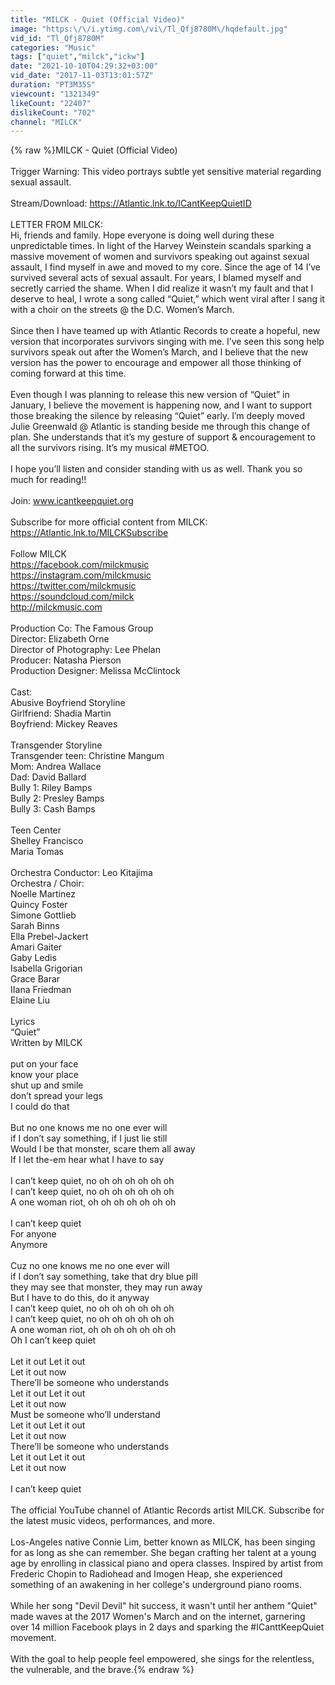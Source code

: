 ```yaml
---
title: "MILCK - Quiet (Official Video)"
image: "https:\/\/i.ytimg.com\/vi\/Tl_Qfj8780M\/hqdefault.jpg"
vid_id: "Tl_Qfj8780M"
categories: "Music"
tags: ["quiet","milck","ickw"]
date: "2021-10-10T04:29:32+03:00"
vid_date: "2017-11-03T13:01:57Z"
duration: "PT3M35S"
viewcount: "1321349"
likeCount: "22407"
dislikeCount: "702"
channel: "MILCK"
---
```

{% raw %}MILCK - Quiet (Official Video)<br /><br />Trigger Warning: This video portrays subtle yet sensitive material regarding sexual assault.<br /><br />Stream/Download: <a rel="nofollow" target="blank" href="https://Atlantic.lnk.to/ICantKeepQuietID">https://Atlantic.lnk.to/ICantKeepQuietID</a><br /><br />LETTER FROM MILCK:<br /> Hi, friends and family. Hope everyone is doing well during these unpredictable times. In light of the Harvey Weinstein scandals sparking a massive movement of women and survivors speaking out against sexual assault, I find myself in awe and moved to my core. Since the age of 14 I’ve survived several acts of sexual assault. For years, I blamed myself and secretly carried the shame. When I did realize it wasn’t my fault and that I deserve to heal, I wrote a song called “Quiet,” which went viral after I sang it with a choir on the streets @ the D.C. Women’s March.<br /> <br />Since then I have teamed up with Atlantic Records to create a hopeful, new version that incorporates survivors singing with me. I’ve seen this song help survivors speak out after the Women’s March, and I believe that the new version has the power to encourage and empower all those thinking of coming forward at this time.<br /> <br />Even though I was planning to release this new version of “Quiet” in January, I believe the movement is happening now, and I want to support those breaking the silence by releasing “Quiet” early. I’m deeply moved Julie Greenwald @ Atlantic is standing beside me through this change of plan. She understands that it’s my gesture of support &amp; encouragement to all the survivors rising. It’s my musical #METOO.<br /> <br />I hope you’ll listen and consider standing with us as well. Thank you so much for reading!!<br /><br />Join: www.icantkeepquiet.org<br /><br />Subscribe for more official content from MILCK:<br /><a rel="nofollow" target="blank" href="https://Atlantic.lnk.to/MILCKSubscribe">https://Atlantic.lnk.to/MILCKSubscribe</a><br /><br />Follow MILCK<br /><a rel="nofollow" target="blank" href="https://facebook.com/milckmusic">https://facebook.com/milckmusic</a><br /><a rel="nofollow" target="blank" href="https://instagram.com/milckmusic">https://instagram.com/milckmusic</a><br /><a rel="nofollow" target="blank" href="https://twitter.com/milckmusic">https://twitter.com/milckmusic</a><br /><a rel="nofollow" target="blank" href="https://soundcloud.com/milck">https://soundcloud.com/milck</a><br /><a rel="nofollow" target="blank" href="http://milckmusic.com">http://milckmusic.com</a><br /><br />Production Co:  The Famous Group<br />Director:  Elizabeth Orne <br />Director of Photography:  Lee Phelan<br />Producer:  Natasha Pierson <br />Production Designer:  Melissa McClintock <br /> <br />Cast:<br />Abusive Boyfriend Storyline<br />Girlfriend:  Shadia Martin<br />Boyfriend:  Mickey Reaves<br /> <br />Transgender Storyline<br />Transgender teen:  Christine Mangum<br />Mom:  Andrea Wallace<br />Dad:  David Ballard<br />Bully 1:  Riley Bamps<br />Bully 2:  Presley Bamps<br />Bully 3:  Cash Bamps<br /> <br />Teen Center<br />Shelley Francisco<br />Maria Tomas <br /> <br />Orchestra Conductor: Leo Kitajima <br />Orchestra / Choir:<br />Noelle Martinez<br />Quincy Foster <br />Simone Gottlieb<br />Sarah Binns<br />Ella Prebel-Jackert<br />Amari Gaiter<br />Gaby Ledis <br />Isabella Grigorian<br />Grace Barar <br />IIana Friedman <br />Elaine Liu<br /><br />Lyrics<br />“Quiet”<br />Written by MILCK<br /><br />put on your face<br />know your place<br />shut up and smile<br />don’t spread your legs<br />I could do that<br /> <br />But no one knows me no one ever will<br />if I don’t say something, if I just lie still<br />Would I be that monster, scare them all away<br />If I let the-em hear what I have to say<br /> <br />I can’t keep quiet, no oh oh oh oh oh oh<br />I can’t keep quiet, no oh oh oh oh oh oh<br />A one woman riot, oh oh oh oh oh oh oh<br /><br />I can’t keep quiet<br />For anyone<br />Anymore<br /><br />Cuz no one knows me no one ever will<br />if I don’t say something, take that dry blue pill<br />they may see that monster, they may run away<br />But I have to do this, do it anyway<br />I can’t keep quiet, no oh oh oh oh oh oh<br />I can’t keep quiet, no oh oh oh oh oh oh<br />A one woman riot, oh oh oh oh oh oh oh<br />Oh I can’t keep quiet<br /> <br />Let it out Let it out<br />Let it out now<br />There’ll be someone who understands <br />Let it out Let it out<br />Let it out now<br />Must be someone who’ll understand <br />Let it out Let it out<br />Let it out now<br />There’ll be someone who understands<br />Let it out Let it out<br />Let it out now<br /><br />I can’t keep quiet<br /><br />The official YouTube channel of Atlantic Records artist MILCK. Subscribe for the latest music videos, performances, and more.<br /><br />Los-Angeles native Connie Lim, better known as MILCK, has been singing for as long as she can remember. She began crafting her talent at a young age by enrolling in classical piano and opera classes. Inspired by artist from Frederic Chopin to Radiohead and Imogen Heap, she experienced something of an awakening in her college's underground piano rooms. <br /><br />While her song &quot;Devil Devil&quot; hit success, it wasn't until her anthem &quot;Quiet&quot; made waves at the 2017 Women's March and on the internet, garnering over 14 million Facebook plays in 2 days and sparking the #ICanttKeepQuiet movement. <br /><br />With the goal to help people feel empowered, she sings for the relentless, the vulnerable, and the brave.{% endraw %}

